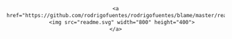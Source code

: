 <div align="center">

	<a href="https://github.com/rodrigofuentes/rodrigofuentes/blame/master/readme.svg">
		<img src="readme.svg" width="800" height="400">
	</a>

</div>
<!--
**rodrigofuentes/rodrigofuentes** is a ✨ _special_ ✨ repository because its `README.md` (this file) appears on your GitHub profile.

Here are some ideas to get you started:

- 🔭 I’m currently working on ...
- 🌱 I’m currently learning ...
- 👯 I’m looking to collaborate on ...
- 🤔 I’m looking for help with ...
- 💬 Ask me about ...
- 📫 How to reach me: ...
- 😄 Pronouns: ...
- ⚡ Fun fact: ...
-->
